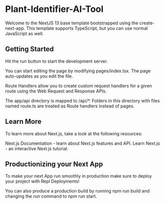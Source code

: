 # Plant-Identifier-AI-Tool

Welcome to the NextJS 13 base template bootstrapped using the create-next-app. This template supports TypeScript, but you can use normal JavaScript as well.

## Getting Started
Hit the run button to start the development server.

You can start editing the page by modifying pages/index.tsx. The page auto-updates as you edit the file.

Route Handlers allow you to create custom request handlers for a given route using the Web Request and Response APIs.

The app/api directory is mapped to /api/*. Folders in this directory with files named route.ts are treated as Route handlers instead of pages.

## Learn More
To learn more about Next.js, take a look at the following resources:

Next.js Documentation - learn about Next.js features and API.
Learn Next.js - an interactive Next.js tutorial.

## Productionizing your Next App
To make your next App run smoothly in production make sure to deploy your project with Repl Deployments!

You can also produce a production build by running npm run build and changing the run command to npm run start.
